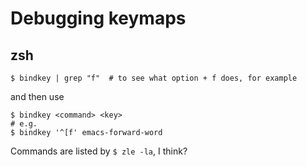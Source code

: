 # Debugging keymaps

## zsh

```
$ bindkey | grep "f"  # to see what option + f does, for example
```

and then use

```
$ bindkey <command> <key>
# e.g.
$ bindkey '^[f' emacs-forward-word
```

Commands are listed by `$ zle -la`, I think?
